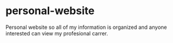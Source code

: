 # personal-website
Personal website so all of my information is organized and anyone interested can view my profesional carrer.
